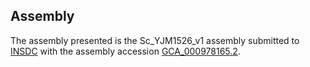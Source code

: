 

Assembly
--------

The assembly presented is the Sc\_YJM1526\_v1 assembly submitted to
[INSDC](http://www.insdc.org) with the assembly accession
[GCA\_000978165.2](http://www.ebi.ac.uk/ena/data/view/GCA_000978165.2).
